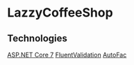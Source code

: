 # LazzyCoffeeShop


## Technologies
[ASP.NET Core 7](https://learn.microsoft.com/en-us/dotnet/core/whats-new/dotnet-7)
[FluentValidation](https://fluentvalidation.net/)
[AutoFac](https://autofac.org/)

